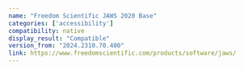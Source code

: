 ```yaml
---
name: "Freedom Scientific JAWS 2020 Base"
categories: ['accessibility']
compatibility: native
display_result: "Compatible"
version_from: "2024.2310.70.400"
link: https://www.freedomscientific.com/products/software/jaws/
---
```


